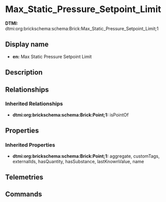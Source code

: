 # Max_Static_Pressure_Setpoint_Limit
**DTMI:** dtmi:org:brickschema:schema:Brick:Max_Static_Pressure_Setpoint_Limit;1
## Display name
- **en:** Max Static Pressure Setpoint Limit
## Description
## Relationships
### Inherited Relationships
* **dtmi:org:brickschema:schema:Brick:Point;1:** isPointOf
## Properties
### Inherited Properties
* **dtmi:org:brickschema:schema:Brick:Point;1:** aggregate, customTags, externalIds, hasQuantity, hasSubstance, lastKnownValue, name
## Telemetries
## Commands
